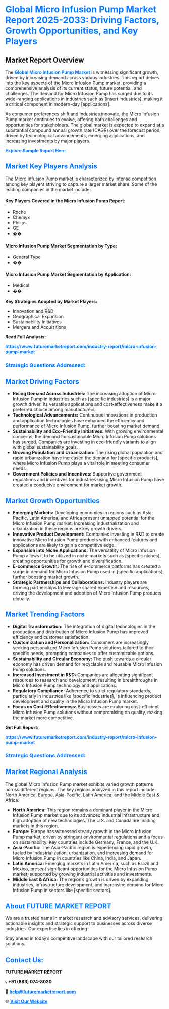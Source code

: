 <h1 style="color: #007BFF;">Global Micro Infusion Pump Market Report 2025-2033: Driving Factors, Growth Opportunities, and Key Players</h1>

<section id="overview">
<h2>Market Report Overview</h2>
<p>The <a href="https://www.futuremarketreport.com/industry-report/micro-infusion-pump-market" style="color: #007BFF; text-decoration: none;"><strong>Global Micro Infusion Pump Market</strong></a> is witnessing significant growth, driven by increasing demand across various industries. This report delves into the key aspects of the Micro Infusion Pump market, providing a comprehensive analysis of its current status, future potential, and challenges. The demand for Micro Infusion Pump has surged due to its wide-ranging applications in industries such as [insert industries], making it a critical component in modern-day [applications].</p>
<p>As consumer preferences shift and industries innovate, the Micro Infusion Pump market continues to evolve, offering both challenges and opportunities for stakeholders. The global market is expected to expand at a substantial compound annual growth rate (CAGR) over the forecast period, driven by technological advancements, emerging applications, and increasing investments by major players.</p>
</section>

<section id="overview">
<p><a href="https://www.futuremarketreport.com/request-sample/reportId=118470" style="color: #007BFF; text-decoration: none;"><strong>Explore Sample Report Here</strong></a></p>
</section>

<section id="key-players">
<h2 style="color: #007BFF;">Market Key Players Analysis</h2>
<p>The Micro Infusion Pump market is characterized by intense competition among key players striving to capture a larger market share. Some of the leading companies in the market include:</p>
<h4>Key Players Covered in the Micro Infusion Pump Report:</h4>
<ul><li>Roche</li><li>Chemyx</li><li>Philips</li><li>GE</li><li>��</li></ul>
<h4>Micro Infusion Pump Market Segmentation by Type:</h4>
<ul><li>General Type</li><li>��</li></ul>

<h4>Micro Infusion Pump Market Segmentation by Application:</h4>
<ul><li>Medical</li><li>��</li></ul>
<p><strong>Key Strategies Adopted by Market Players:</strong></p>
<ul>
<li>Innovation and R&D</li>
<li>Geographical Expansion</li>
<li>Sustainability Initiatives</li>
<li>Mergers and Acquisitions</li>
</ul>
</section>

<section>
<p><strong>Read Full Analysis: </strong></p><a href="https://www.futuremarketreport.com/industry-report/micro-infusion-pump-market" style="color: #007BFF; text-decoration: none;"><strong>https://www.futuremarketreport.com/industry-report/micro-infusion-pump-market</strong></a>
<h3 style="color: #007BFF;">Strategic Questions Addressed:</h3>
</section>

<section id="driving-factors">
<h2 style="color: #007BFF;">Market Driving Factors</h2>
<ul>
<li><strong>Rising Demand Across Industries:</strong> The increasing adoption of Micro Infusion Pump in industries such as [specific industries] is a major growth driver. Its versatile applications and cost-effectiveness make it a preferred choice among manufacturers.</li>
<li><strong>Technological Advancements:</strong> Continuous innovations in production and application technologies have enhanced the efficiency and performance of Micro Infusion Pump, further boosting market demand.</li>
<li><strong>Sustainability and Eco-Friendly Initiatives:</strong> With growing environmental concerns, the demand for sustainable Micro Infusion Pump solutions has surged. Companies are investing in eco-friendly variants to align with global sustainability goals.</li>
<li><strong>Growing Population and Urbanization:</strong> The rising global population and rapid urbanization have increased the demand for [specific products], where Micro Infusion Pump plays a vital role in meeting consumer needs.</li>
<li><strong>Government Policies and Incentives:</strong> Supportive government regulations and incentives for industries using Micro Infusion Pump have created a conducive environment for market growth.</li>
</ul>
</section>

<section id="growth-opportunities">
<h2 style="color: #007BFF;">Market Growth Opportunities</h2>
<ul>
<li><strong>Emerging Markets:</strong> Developing economies in regions such as Asia-Pacific, Latin America, and Africa present untapped potential for the Micro Infusion Pump market. Increasing industrialization and urbanization in these regions are key growth drivers.</li>
<li><strong>Innovative Product Development:</strong> Companies investing in R&D to create innovative Micro Infusion Pump products with enhanced features and applications are likely to gain a competitive edge.</li>
<li><strong>Expansion into Niche Applications:</strong> The versatility of Micro Infusion Pump allows it to be utilized in niche markets such as [specific niches], creating opportunities for growth and diversification.</li>
<li><strong>E-commerce Growth:</strong> The rise of e-commerce platforms has created a surge in demand for Micro Infusion Pump used in [specific applications], further boosting market growth.</li>
<li><strong>Strategic Partnerships and Collaborations:</strong> Industry players are forming partnerships to leverage shared expertise and resources, driving the development and adoption of Micro Infusion Pump products globally.</li>
</ul>
</section>

<section id="trending-factors">
<h2 style="color: #007BFF;">Market Trending Factors</h2>
<ul>
<li><strong>Digital Transformation:</strong> The integration of digital technologies in the production and distribution of Micro Infusion Pump has improved efficiency and customer satisfaction.</li>
<li><strong>Customization and Personalization:</strong> Consumers are increasingly seeking personalized Micro Infusion Pump solutions tailored to their specific needs, prompting companies to offer customizable options.</li>
<li><strong>Sustainability and Circular Economy:</strong> The push towards a circular economy has driven demand for recyclable and reusable Micro Infusion Pump solutions.</li>
<li><strong>Increased Investment in R&D:</strong> Companies are allocating significant resources to research and development, resulting in breakthroughs in Micro Infusion Pump technology and applications.</li>
<li><strong>Regulatory Compliance:</strong> Adherence to strict regulatory standards, particularly in industries like [specific industries], is influencing product development and quality in the Micro Infusion Pump market.</li>
<li><strong>Focus on Cost-Effectiveness:</strong> Businesses are exploring cost-efficient Micro Infusion Pump solutions without compromising on quality, making the market more competitive.</li>
</ul>
</section>

<section>
<p><strong>Get Full Report: </strong></p><a href="https://www.futuremarketreport.com/industry-report/micro-infusion-pump-market" style="color: #007BFF; text-decoration: none;"><strong>https://www.futuremarketreport.com/industry-report/micro-infusion-pump-market</strong></a>
<h3 style="color: #007BFF;">Strategic Questions Addressed:</h3>
</section>


<section id="regional-analysis">
<h2 style="color: #007BFF;">Market Regional Analysis</h2>
<p>The global Micro Infusion Pump market exhibits varied growth patterns across different regions. The key regions analyzed in this report include North America, Europe, Asia-Pacific, Latin America, and the Middle East & Africa:</p>
<ul>
<li><strong>North America:</strong> This region remains a dominant player in the Micro Infusion Pump market due to its advanced industrial infrastructure and high adoption of new technologies. The U.S. and Canada are leading markets in this region.</li>
<li><strong>Europe:</strong> Europe has witnessed steady growth in the Micro Infusion Pump market, driven by stringent environmental regulations and a focus on sustainability. Key countries include Germany, France, and the U.K.</li>
<li><strong>Asia-Pacific:</strong> The Asia-Pacific region is experiencing rapid growth, fueled by industrialization, urbanization, and increasing demand for Micro Infusion Pump in countries like China, India, and Japan.</li>
<li><strong>Latin America:</strong> Emerging markets in Latin America, such as Brazil and Mexico, present significant opportunities for the Micro Infusion Pump market, supported by growing industrial activities and investments.</li>
<li><strong>Middle East & Africa:</strong> The region’s growth is driven by expanding industries, infrastructure development, and increasing demand for Micro Infusion Pump in sectors like [specific sectors].</li>
</ul>
</section>

<footer>
<h2 style="color: #007BFF;">About FUTURE MARKET REPORT</h2>
<p>We are a trusted name in market research and advisory services, delivering actionable insights and strategic support to businesses across diverse industries. Our expertise lies in offering:</p>

<p>Stay ahead in today’s competitive landscape with our tailored research solutions.</p>

<h2 style="color: #007BFF;">Contact Us:</h2>
<p><strong>FUTURE MARKET REPORT</strong></p>
<p>📞 <strong>+91 (883) 074-8030</strong></p>
<p>📧 <strong><a href="mailto:help@futuremarketreport.com" style="color: #007BFF;">help@futuremarketreport.com</a></strong></p>
<p>🌐 <strong><a href="https://www.futuremarketreport.com/" style="color: #007BFF;">Visit Our Website</a></strong></p>
</footer>